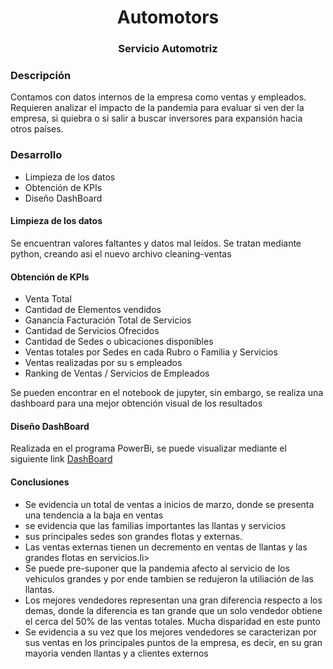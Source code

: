<div id="header" align="center">
    <h1 align="center">Automotors</h1>
    <h3 align="center">Servicio Automotriz</h3>
</div>
<div id="info">
    <h3>Descripción</h1>
    <p>Contamos con datos internos de la empresa como ventas y empleados.
Requieren analizar el impacto de la pandemia para evaluar si ven der la empresa, si
quiebra o si salir a buscar inversores para expansión hacia otros países.</p>
</div>
<div id="Desarrollo">
    <h3>Desarrollo</h1>
    <ul>
      <li>Limpieza de los datos</li>
      <li>Obtención de KPIs</li>
      <li>Diseño DashBoard</li>
    </ul>
    <div>
      <h4>Limpieza de los datos</h4>
      <p>Se encuentran valores faltantes y datos mal leídos. Se tratan mediante python, creando asi el nuevo archivo cleaning-ventas</p>
    </div>
    <div>
      <h4>Obtención de KPIs</h4>
      <ul>
        <li>Venta Total</li>
        <li>Cantidad de Elementos vendidos</li>
        <li>Ganancia Facturación Total de Servicios</li>
        <li>Cantidad de Servicios Ofrecidos</li>
        <li>Cantidad de Sedes o ubicaciones disponibles</li>
        <li>Ventas totales por Sedes en cada Rubro o Familia y Servicios</li>
        <li>Ventas realizadas por su s empleados</li>
        <li>Ranking de Ventas / Servicios de Empleados</li>
      </ul>
      <p>Se pueden encontrar en el notebook de jupyter, sin embargo, se realiza una dashboard para una mejor obtención visual de los resultados</p>
    </div>
    <div>
      <h4>Diseño DashBoard</h4>
      <p>Realizada en el programa PowerBi, se puede visualizar mediante el siguiente link <a href="https://app.powerbi.com/view?r=eyJrIjoiNzMxNzVlY2ItYWU4Mi00NjdkLWJlNmQtMjRhZmQyZTUwOTg0IiwidCI6IjAyYzE5OWZlLTMxNGMtNGM2MC04YjIwLTEzYjM1MzVjMDg0ZSIsImMiOjR9" target="_blank">DashBoard</a></p>
    </div>
    <div>
      <h4>Conclusiones</h4>
      <ul>
        <li>Se evidencia un total de ventas a inicios de marzo, donde se presenta una tendencia a la baja en ventas</li>
        <li>se evidencia que las familias importantes las llantas y servicios</li>
        <li>sus principales sedes son grandes flotas y externas.</li>
        <li>Las ventas externas tienen un decremento en ventas de llantas y las grandes flotas en servicios.li>
        <li>Se puede pre-suponer que la pandemia afecto al servicio de los vehiculos grandes y por ende tambien se redujeron la utiliación de las llantas.</li>
        <li>Los mejores vendedores representan una gran diferencia respecto a los demas, donde la diferencia es tan grande que un solo vendedor obtiene el cerca del 50% de las ventas totales. Mucha disparidad en este punto</li>
        <li>Se evidencia a su vez que los mejores vendedores se caracterizan por sus ventas en los principales puntos de la empresa, es decir, en su gran mayoria venden llantas y a clientes externos</li>
      </ul>
    </div>
</div>

